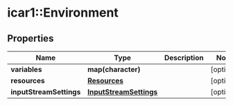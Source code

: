 # icar1::Environment


## Properties
Name | Type | Description | Notes
------------ | ------------- | ------------- | -------------
**variables** | **map(character)** |  | [optional] 
**resources** | [**Resources**](Resources.md) |  | [optional] 
**inputStreamSettings** | [**InputStreamSettings**](InputStreamSettings.md) |  | [optional] 


